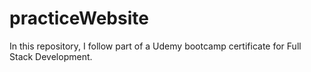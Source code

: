 # practiceWebsite
In this repository, I follow part of a Udemy bootcamp certificate for Full Stack Development.
